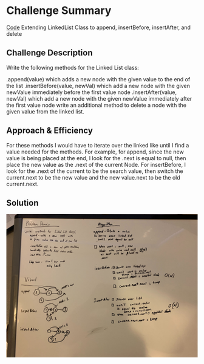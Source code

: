 # Challenge Summary
<!-- Short summary or background information -->
[Code](/code401challenges/src/main/java/code401challenges/linkedList/LinkedList.java)
Extending LinkedList Class to append, insertBefore, insertAfter, and delete

## Challenge Description
<!-- Description of the challenge -->
Write the following methods for the Linked List class:

.append(value) which adds a new node with the given value to the end of the list
.insertBefore(value, newVal) which add a new node with the given newValue immediately before the first value node
.insertAfter(value, newVal) which add a new node with the given newValue immediately after the first value node
write an additional method to delete a node with the given value from the linked list.
## Approach & Efficiency
<!-- What approach did you take? Why? What is the Big O space/time for this approach? -->
For these methods I would have to iterate over the linked like until I find a value needed for the methods. For example, for append, since the new value is being placed at the end, I look for the .next is equal to null, then place the new value as the .next of the current Node. For insertBefore, I look for the .next of the current to be the search value, then switch the current.next to be the new value and the new value.next to be the old current.next.
## Solution
<!-- Embedded whiteboard image -->
![](../assets/ll-insertions.jpg)